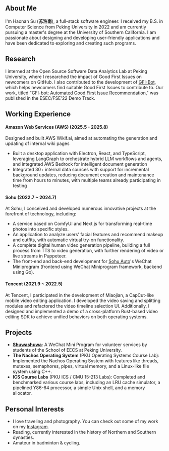## About Me

I'm Haonan Su (**苏浩南**), a full-stack software engineer. I received my B.S. in Computer Science from Peking University in 2022 and am currently pursuing a master's degree at the University of Southern California. I am passionate about designing and developing user-friendly applications and have been dedicated to exploring and creating such programs.

## Research

I interned at the Open Source Software Data Analytics Lab at Peking University, where I researched the impact of Good First Issues on newcomers on GitHub. I also contributed to the development of [GFI-Bot](https://gfibot.io), which helps newcomers find suitable Good First Issues to contribute to. Our work, titled "[GFI-bot: Automated Good First Issue Recommendation](https://doi.org/10.1145/3540250.3558922)," was published in the ESEC/FSE'22 Demo Track.

## Working Experience

#### Amazon Web Services (AWS) (2025.5 - 2025.8)

Designed and built AWS Wikif.ai, aimed at automating the generation and updating of internal wiki pages

- Built a desktop application with Electron, React, and TypeScript, leveraging LangGraph to orchestrate hybrid LLM workflows and agents, and integrated AWS Bedrock for intelligent document generation
- Integrated 30+ internal data sources with support for incremental background updates, reducing document creation and maintenance time from hours to minutes, with multiple teams already participating in testing

#### Sohu (2022.7 ~ 2024.7)

At Sohu, I conceived and developed numerous innovative projects at the forefront of technology, including:

- A service based on ComfyUI and Next.js for transforming real-time photos into specific styles.
- An application to analyze users' facial features and recommend makeup and outfits, with automatic virtual try-on functionality.
- A complete digital human video generation pipeline, building a full process from TTS to video generation, with further rendering of video or live streams in Puppeteer.
- The front-end and back-end development for [Sohu Auto](https://auto.sohu.com)'s WeChat Miniprogram (frontend using WeChat Miniprogram framework, backend using Go).

#### Tencent (2021.9 ~ 2022.5)

At Tencent, I participated in the development of Miaojian, a CapCut-like mobile video editing application. I developed the video saving and splitting modules and refactored the video timeline selection UI. Additionally, I designed and implemented a demo of a cross-platform Rust-based video editing SDK to achieve unified behaviors on both operating systems.

## Projects

- [**Shuwashuwa**](https://github.com/team-combinatorics/shuwashuwa-wxapp): A WeChat Mini Program for volunteer services by students of the School of EECS at Peking University.
- **The Nachos Operating System** (PKU Operating Systems Course Lab): Implemented the Nachos Operating System with features like threads, mutexes, semaphores, pipes, virtual memory, and a Linux-like file system using C++.
- **ICS Course Labs** (PKU ICS / CMU 15-213 Labs): Completed and benchmarked various course labs, including an LRU cache simulator, a pipelined Y86-64 processor, a simple Unix shell, and a memory allocator.

## Personal Interests

- I love traveling and photography. You can check out some of my work on my [Instagram](https://www.instagram.com/kevinsu99/).
- Reading, currently interested in the history of Northern and Southern dynasties.
- Amateur in badminton & cycling.
